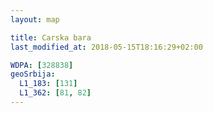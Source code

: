 ```yaml
---
layout: map

title: Carska bara
last_modified_at: 2018-05-15T18:16:29+02:00

WDPA: [328838]
geoSrbija:
  L1_183: [131]
  L1_362: [81, 82]
---
```

